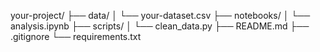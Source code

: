 your-project/
├── data/
│   └── your-dataset.csv
├── notebooks/
│   └── analysis.ipynb
├── scripts/
│   └── clean_data.py
├── README.md
├── .gitignore
└── requirements.txt
